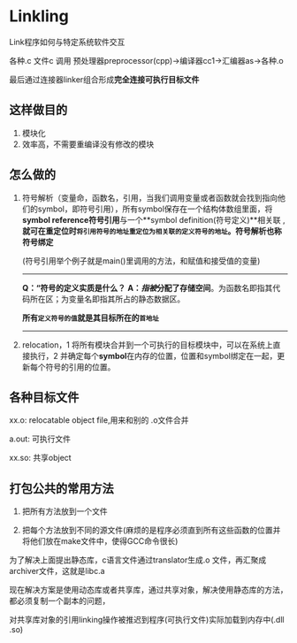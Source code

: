 # Linkling

Link程序如何与特定系统软件交互

  各种.c 文件c 调用 预处理器preprocessor(cpp)->编译器cc1->汇编器as->各种.o

最后通过连接器linker组合形成**完全连接可执行目标文件**

## 这样做目的

1. 模块化
2. 效率高，不需要重编译没有修改的模块

## 怎么做的

1. 符号解析（变量命，函数名，引用，当我们调用变量或者函数就会找到指向他们的symbol，即符号引用），所有symbol保存在一个结构体数组里面，将**symbol reference符号引用**与一个**symbol definition(符号定义)**相关联  ,**就可在重定位时`将引用符号的地址重定位为相关联的定义符号的地址`。符号解析也称符号绑定**   

    (符号引用举个例子就是main()里调用的方法，和赋值和接受值的变量)

   ------

   **Q：“符号的定义实质是什么？**
   **A：*指被*分配了存储空间**。为函数名即指其代码所在区；为变量名即指其所占的静态数据区。

   **所有`定义符号的值`就是其目标所在的`首地址`**

   ------

   

1.  relocation，1 将所有模块合并到一个可执行的目标模块中，可以在系统上直接执行，2 并确定每个**symbol**在内存的位置，位置和symbol绑定在一起，更新每个符号的引用的位置。

## 各种目标文件

 xx.o: relocatable object file,用来和别的 .o文件合并

a.out: 可执行文件

xx.so:    共享object

## 打包公共的常用方法

1. 把所有方法放到一个文件

2. 把每个方法放到不同的源文件(麻烦的是程序必须直到所有这些函数的位置并将他们放在make文件中，使得GCC命令很长)

   

为了解决上面提出静态库，c语言文件通过translator生成.o 文件，再汇聚成archiver文件，这就是libc.a

现在解决方案是使用动态库或者共享库，通过共享对象，解决使用静态库的方法，都必须复制一个副本的问题，

对共享库对象的引用linking操作被推迟到程序(可执行文件)实际加载到内存中(.dll .so)




